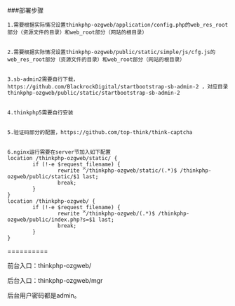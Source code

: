 ###部署步骤

	1.需要根据实际情况设置thinkphp-ozgweb/application/config.php的web_res_root部分（资源文件的目录）和web_root部分（网站的根目录）

	
	2.需要根据实际情况设置thinkphp-ozgweb/public/static/simple/js/cfg.js的web_res_root部分（资源文件的目录）和web_root部分（网站的根目录）
	

	3.sb-admin2需要自行下载，https://github.com/BlackrockDigital/startbootstrap-sb-admin-2 ，对应目录thinkphp-ozgweb/public/static/startbootstrap-sb-admin-2


	4.thinkphp5需要自行安装
	
	
	5.验证码部分的配置，https://github.com/top-think/think-captcha
	
	
	6.nginx运行需要在server节加入如下配置	
	location /thinkphp-ozgweb/static/ {
            if (!-e $request_filename) {
                    rewrite ^/thinkphp-ozgweb/static/(.*)$ /thinkphp-ozgweb/public/static/$1 last;
                    break;
            }
    }
    location /thinkphp-ozgweb/ {
            if (!-e $request_filename) {
                    rewrite ^/thinkphp-ozgweb/(.*)$ /thinkphp-ozgweb/public/index.php?s=$1 last;
                    break;
            }
    }
	

==========

前台入口：thinkphp-ozgweb/

后台入口：thinkphp-ozgweb/mgr


后台用户密码都是admin。
